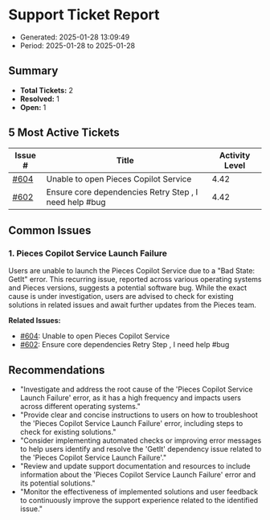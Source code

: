 # Support Ticket Report
- Generated: 2025-01-28 13:09:49
- Period: 2025-01-28 to 2025-01-28

## Summary
- **Total Tickets:** 2
- **Resolved:** 1
- **Open:** 1

## 5 Most Active Tickets
| Issue # | Title | Activity Level |
|---------|-------|----------------|
| [#604](https://github.com/pieces-app/support/issues/604) | Unable to open Pieces Copilot Service | 4.42 |
| [#602](https://github.com/pieces-app/support/issues/602) | Ensure core dependencies  Retry Step , I need help #bug | 4.42 |

## Common Issues
### 1. Pieces Copilot Service Launch Failure
Users are unable to launch the Pieces Copilot Service due to a "Bad State: GetIt" error. This recurring issue, reported across various operating systems and Pieces versions, suggests a potential software bug. While the exact cause is under investigation, users are advised to check for existing solutions in related issues and await further updates from the Pieces team.

**Related Issues:**
- [#604](https://github.com/pieces-app/support/issues/604): Unable to open Pieces Copilot Service
- [#602](https://github.com/pieces-app/support/issues/602): Ensure core dependencies  Retry Step , I need help #bug


## Recommendations
- "Investigate and address the root cause of the 'Pieces Copilot Service Launch Failure' error, as it has a high frequency and impacts users across different operating systems."
- "Provide clear and concise instructions to users on how to troubleshoot the 'Pieces Copilot Service Launch Failure' error, including steps to check for existing solutions."
- "Consider implementing automated checks or improving error messages to help users identify and resolve the 'GetIt' dependency issue related to the 'Pieces Copilot Service Launch Failure'."
- "Review and update support documentation and resources to include information about the 'Pieces Copilot Service Launch Failure' error and its potential solutions."
- "Monitor the effectiveness of implemented solutions and user feedback to continuously improve the support experience related to the identified issue."
